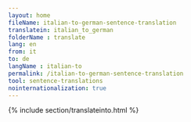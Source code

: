 ```yaml
---
layout: home
fileName: italian-to-german-sentence-translation
translatein: italian_to_german
folderName : translate
lang: en
from: it
to: de
langName : italian-to
permalink: /italian-to-german-sentence-translation
tool: sentence-translations
nointernationalization: true
---
```

{% include section/translateinto.html %}
